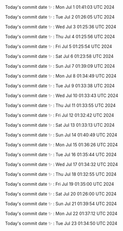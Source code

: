 Today's commit date ✨ : Mon Jul 1 01:41:03 UTC 2024 

Today's commit date ✨ : Tue Jul 2 01:26:05 UTC 2024 

Today's commit date ✨ : Wed Jul 3 01:25:36 UTC 2024 

Today's commit date ✨ : Thu Jul 4 01:25:56 UTC 2024 

Today's commit date ✨ : Fri Jul 5 01:25:54 UTC 2024 

Today's commit date ✨ : Sat Jul 6 01:23:58 UTC 2024 

Today's commit date ✨ : Sun Jul 7 01:39:09 UTC 2024 

Today's commit date ✨ : Mon Jul 8 01:34:49 UTC 2024 

Today's commit date ✨ : Tue Jul 9 01:33:38 UTC 2024 

Today's commit date ✨ : Wed Jul 10 01:33:43 UTC 2024 

Today's commit date ✨ : Thu Jul 11 01:33:55 UTC 2024 

Today's commit date ✨ : Fri Jul 12 01:32:42 UTC 2024 

Today's commit date ✨ : Sat Jul 13 01:33:13 UTC 2024 

Today's commit date ✨ : Sun Jul 14 01:40:49 UTC 2024 

Today's commit date ✨ : Mon Jul 15 01:36:26 UTC 2024 

Today's commit date ✨ : Tue Jul 16 01:35:44 UTC 2024 

Today's commit date ✨ : Wed Jul 17 01:34:32 UTC 2024 

Today's commit date ✨ : Thu Jul 18 01:32:55 UTC 2024 

Today's commit date ✨ : Fri Jul 19 01:35:00 UTC 2024 

Today's commit date ✨ : Sat Jul 20 01:26:00 UTC 2024 

Today's commit date ✨ : Sun Jul 21 01:39:54 UTC 2024 

Today's commit date ✨ : Mon Jul 22 01:37:12 UTC 2024 

Today's commit date ✨ : Tue Jul 23 01:34:50 UTC 2024 

